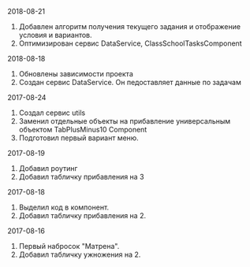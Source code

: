 2018-08-21
1. Добавлен алгоритм получения текущего задания и отображение условия и вариантов.
2. Оптимизирован сервис DataService, ClassSchoolTasksComponent

2018-08-18
1. Обновлены зависимости проекта
2. Создан сервис DataService. Он педоставляет данные по задачам

2017-08-24
1. Создал сервис utils
2. Заменил отдельные объекты на прибавление универсальным объектом TabPlusMinus10 Component
3. Подготовил первый вариант меню.

2017-08-19
1. Добавил роутинг
2. Добавил табличку прибавления на 3

2017-08-18
1. Выделил код в компонент.
2. Добавил табличку прибавления на 2.

2017-08-16
1. Первый набросок "Матрена".
2. Добавил табличку ужножения на 2.
